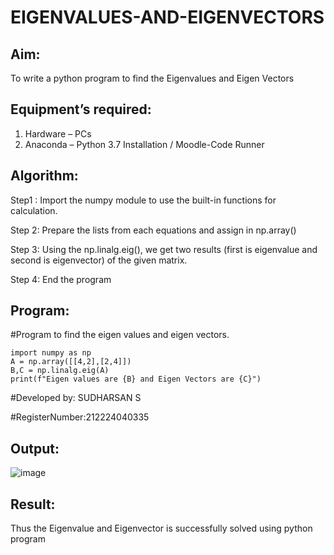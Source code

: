 # EIGENVALUES-AND-EIGENVECTORS
## Aim:
To write a python program to find the Eigenvalues and Eigen Vectors
## Equipment’s required:
1. 	Hardware – PCs
2. 	Anaconda – Python 3.7 Installation / Moodle-Code Runner
## Algorithm:
Step1 :
Import the numpy module to use the built-in functions for calculation.

Step 2:
Prepare the lists from each equations and assign in np.array()

Step 3:
Using the np.linalg.eig(), we get two results (first is eigenvalue and second is eigenvector) of the given matrix.

Step 4:
End the program


## Program:
#Program to find the eigen values and eigen vectors.
```
import numpy as np
A = np.array([[4,2],[2,4]])
B,C = np.linalg.eig(A)
print(f"Eigen values are {B} and Eigen Vectors are {C}")
```
#Developed by: SUDHARSAN S



#RegisterNumber:212224040335

## Output:
![image](https://github.com/user-attachments/assets/08e5a715-9d2a-408e-8290-aee9a50689ea)


## Result:
Thus the Eigenvalue and Eigenvector is successfully solved using python program
